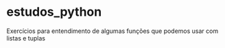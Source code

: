 # estudos_python
Exercícios para entendimento de algumas funções que podemos usar com listas e tuplas
